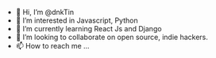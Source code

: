 - 👋 Hi, I’m @dnkTin
- 👀 I’m interested in Javascript, Python
- 🌱 I’m currently learning React Js and Django
- 💞️ I’m looking to collaborate on open source, indie hackers.
- 📫 How to reach me ...

<!---
dnkTin/dnkTin is a ✨ special ✨ repository because its `README.md` (this file) appears on your GitHub profile.
You can click the Preview link to take a look at your changes.
--->
